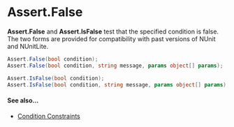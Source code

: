 # Assert.False


**Assert.False** and **Assert.IsFalse** test that the specified condition is false.
The two forms are provided for compatibility with past versions of NUnit and
NUnitLite.

```csharp
Assert.False(bool condition);
Assert.False(bool condition, string message, params object[] params);

Assert.IsFalse(bool condition);
Assert.IsFalse(bool condition, string message, params object[] params);
```

#### See also...
 * [Condition Constraints](xref:constraints#condition-constraints)

